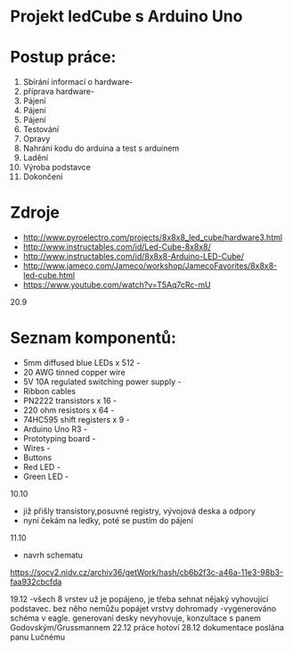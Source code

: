 # Projekt ledCube s Arduino Uno

# Postup práce:
1. Sbírání informací o hardware-
2. příprava hardware-
3. Pájení
4. Pájení
5. Pájení
6. Testování
7. Opravy
8. Nahrání kodu do arduina a test s arduinem
9. Ladění
10. Výroba podstavce
11. Dokončení

# Zdroje
- http://www.pyroelectro.com/projects/8x8x8_led_cube/hardware3.html
- http://www.instructables.com/id/Led-Cube-8x8x8/
- http://www.instructables.com/id/8x8x8-Arduino-LED-Cube/
- http://www.jameco.com/Jameco/workshop/JamecoFavorites/8x8x8-led-cube.html
- https://www.youtube.com/watch?v=T5Aq7cRc-mU

20.9
# Seznam komponentů:
- 5mm diffused blue LEDs x 512 -
- 20 AWG tinned copper wire
- 5V 10A regulated switching power supply -
- Ribbon cables 
- PN2222 transistors x 16 -
- 220 ohm resistors x 64 -
- 74HC595 shift registers x 9 -
- Arduino Uno R3 -
- Prototyping board -
- Wires -
- Buttons
- Red LED -
- Green LED -

 10.10
- již přišly transistory,posuvné registry, vývojová deska a odpory
- nyní čekám na ledky, poté se pustím do pájení

 11.10
- navrh schematu

https://socv2.nidv.cz/archiv36/getWork/hash/cb6b2f3c-a46a-11e3-98b3-faa932cbcfda

19.12
-všech 8 vrstev už je popájeno, je třeba sehnat nějaký vyhovující podstavec. bez něho nemůžu popájet vrstvy dohromady
-vygenerováno schéma v eagle. generovaní desky nevyhovuje, konzultace s panem Godovským/Grussmannem
22.12 práce hotoví
28.12 dokumentace poslána panu Lučnému
